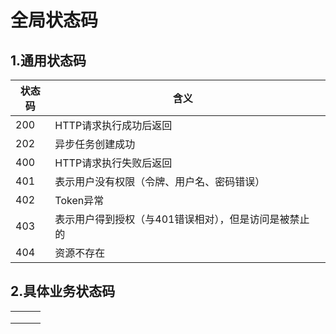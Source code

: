 # 全局状态码

## 1.通用状态码

| 状态码 | 含义                                                  |      |
| ------ | ----------------------------------------------------- | ---- |
| 200    | HTTP请求执行成功后返回                                |      |
| 202    | 异步任务创建成功                                      |      |
| 400    | HTTP请求执行失败后返回                                |      |
| 401    | 表示用户没有权限（令牌、用户名、密码错误）            |      |
| 402    | Token异常            |      |
| 403    | 表示用户得到授权（与401错误相对），但是访问是被禁止的 |      |
| 404    | 资源不存在                                            |      |

## 2.具体业务状态码

|      |      |      |
| ---- | ---- | ---- |
|      |      |      |
|      |      |      |
|      |      |      |
